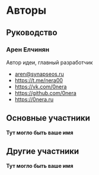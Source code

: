 # Авторы

## Руководство

### Арен Елчинян

Автор идеи, главный разработчик

* aren@synapseos.ru
* https://t.me/nera00
* https://vk.com/0nera
* https://github.com/0nera
* https://0nera.ru

## Основные участники

__Тут могло быть ваше имя__

## Другие участники

__Тут могло быть ваше имя__
